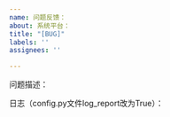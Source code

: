 ```yaml
---
name: 问题反馈：
about: 系统平台：
title: "[BUG]"
labels: ''
assignees: ''

---
```


问题描述：

日志（config.py文件log_report改为True）：
